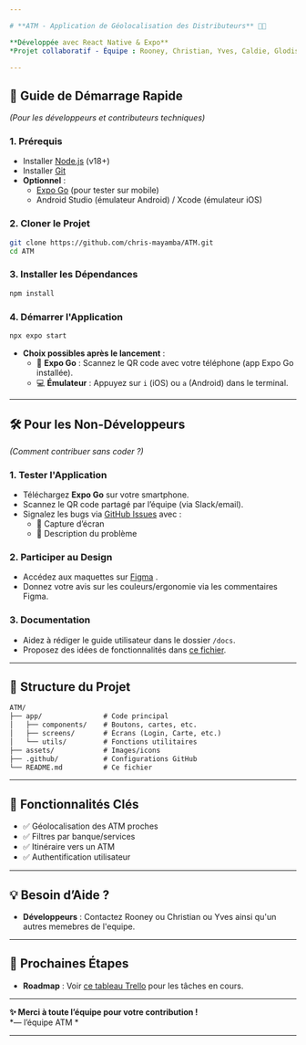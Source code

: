 ```yaml
---

# **ATM - Application de Géolocalisation des Distributeurs** 🏧📍  

**Développée avec React Native & Expo**  
*Projet collaboratif - Équipe : Rooney, Christian, Yves, Caldie, Glodis, Therese, Gladis, Pauline, Ignace, Josue*  

---
```


## **📌 Guide de Démarrage Rapide**  
*(Pour les développeurs et contributeurs techniques)*  

### **1. Prérequis**  
- Installer [Node.js](https://nodejs.org/) (v18+)  
- Installer [Git](https://git-scm.com/)  
- **Optionnel** :  
  - [Expo Go](https://expo.dev/client) (pour tester sur mobile)  
  - Android Studio (émulateur Android) / Xcode (émulateur iOS)  

### **2. Cloner le Projet**  
```bash
git clone https://github.com/chris-mayamba/ATM.git
cd ATM
```

### **3. Installer les Dépendances**  
```bash
npm install
```

### **4. Démarrer l'Application**  
```bash
npx expo start
```  
- **Choix possibles après le lancement** :  
  - 📱 **Expo Go** : Scannez le QR code avec votre téléphone (app Expo Go installée).  
  - 💻 **Émulateur** : Appuyez sur `i` (iOS) ou `a` (Android) dans le terminal.  

---

## **🛠 Pour les Non-Développeurs**  
*(Comment contribuer sans coder ?)*  

### **1. Tester l'Application**  
- Téléchargez **Expo Go** sur votre smartphone.  
- Scannez le QR code partagé par l’équipe (via Slack/email).  
- Signalez les bugs via [GitHub Issues](https://github.com/votre-repo/atm-finder/issues) avec :  
  - 📸 Capture d’écran  
  - 📝 Description du problème  

### **2. Participer au Design**  
- Accédez aux maquettes sur [Figma](lien-figma) .  
- Donnez votre avis sur les couleurs/ergonomie via les commentaires Figma.  

### **3. Documentation**  
- Aidez à rédiger le guide utilisateur dans le dossier `/docs`.  
- Proposez des idées de fonctionnalités dans [ce fichier](lien-google-doc).  

---

## **📂 Structure du Projet**  
```markdown
ATM/
├── app/               # Code principal
│   ├── components/    # Boutons, cartes, etc.
│   ├── screens/       # Écrans (Login, Carte, etc.)
│   └── utils/         # Fonctions utilitaires
├── assets/            # Images/icons
├── .github/           # Configurations GitHub
└── README.md          # Ce fichier
```

---

## **🚀 Fonctionnalités Clés**  
- ✅ Géolocalisation des ATM proches  
- ✅ Filtres par banque/services  
- ✅ Itinéraire vers un ATM  
- ✅ Authentification utilisateur  

---

## **💡 Besoin d’Aide ?**  
- **Développeurs** : Contactez Rooney ou Christian ou Yves ainsi qu'un autres memebres de l'equipe.  

---

## **📅 Prochaines Étapes**  
- **Roadmap** : Voir [ce tableau Trello](lien-trello) pour les tâches en cours.  

---

**✨ Merci à toute l’équipe pour votre contribution !**  
*—  l’équipe ATM *  

--- 
